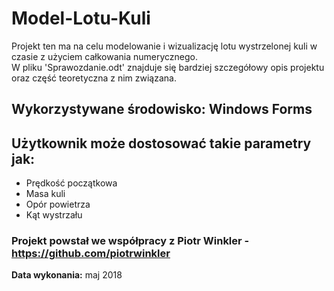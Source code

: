# Model-Lotu-Kuli

Projekt ten ma na celu modelowanie i wizualizację lotu wystrzelonej kuli w czasie z użyciem całkowania numerycznego.  
W pliku 'Sprawozdanie.odt' znajduje się bardziej szczegółowy opis projektu oraz część teoretyczna z nim związana.

## Wykorzystywane środowisko: Windows Forms

## Użytkownik może dostosować takie parametry jak:  
- Prędkość początkowa  
- Masa kuli  
- Opór powietrza  
- Kąt wystrzału  

### Projekt powstał we współpracy z Piotr Winkler - https://github.com/piotrwinkler

**Data wykonania:** maj 2018
